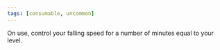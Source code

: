 ```yaml
---
tags: [consumable, uncommon]
---
```

On use, control your falling speed for a number of minutes equal to your level.